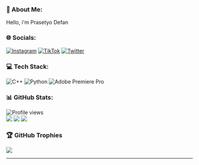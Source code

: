 ### 💫 About Me:
Hello, i'm Prasetyo Defan


### 🌐 Socials:
[![Instagram](https://img.shields.io/badge/Instagram-%23E4405F.svg?logo=Instagram&logoColor=white)](https://instagram.com/prasetyodefan) [![TikTok](https://img.shields.io/badge/TikTok-%23000000.svg?logo=TikTok&logoColor=white)](https://tiktok.com/@prasetyodeff) [![Twitter](https://img.shields.io/badge/Twitter-%231DA1F2.svg?logo=Twitter&logoColor=white)](https://twitter.com/samepack_) 

### 💻 Tech Stack:
![C++](https://img.shields.io/badge/c++-%2300599C.svg?style=flat&logo=c%2B%2B&logoColor=white) ![Python](https://img.shields.io/badge/python-3670A0?style=flat&logo=python&logoColor=ffdd54) ![Adobe Premiere Pro](https://img.shields.io/badge/Adobe%20Premiere%20Pro-9999FF.svg?style=flat&logo=Adobe%20Premiere%20Pro&logoColor=white)
### 📊 GitHub Stats:
![Profile views](https://gpvc.arturio.dev/prasetyodefan)<br>
![](https://github-readme-stats.vercel.app/api?username=prasetyodefan&theme=dark&hide_border=false&include_all_commits=false&count_private=false)
![](https://github-readme-streak-stats.herokuapp.com/?user=prasetyodefan&theme=dark&hide_border=false&align)
![](https://github-readme-stats.vercel.app/api/top-langs/?username=prasetyodefan&theme=dark&hide_border=false&include_all_commits=false&count_private=false&layout=compact)

### 🏆 GitHub Trophies
![](https://github-profile-trophy.vercel.app/?username=prasetyodefan&theme=flat&no-frame=false&no-bg=true&margin-w=4)

---


<!-- Proudly created with GPRM ( https://gprm.itsvg.in ) -->
